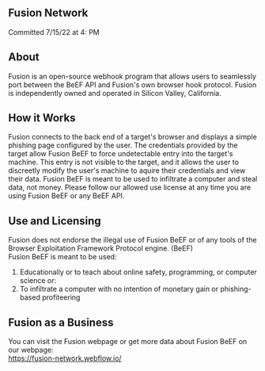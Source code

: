 ## Fusion Network
Committed 7/15/22 at 4: PM
## About
Fusion is an open-source webhook program that allows users to seamlessly port between the BeEF API and Fusion's own browser hook protocol. Fusion is independently owned and operated in Silicon Valley, California.
## How it Works
Fusion connects to the back end of a target's browser and displays a simple phishing page configured by the user. The credentials provided by the target allow Fusion BeEF to force undetectable entry into the target's machine. This entry is not visible to the target, and it allows the user to discreetly modify the user's machine to aquire their credentials and view their data. Fusion BeEF is meant to be used to infiltrate a computer and steal data, not money. Please follow our allowed use license at any time you are using Fusion BeEF or any BeEF API.
## Use and Licensing
Fusion does not endorse the illegal use of Fusion BeEF or of any tools of the Browser Exploitation Framework Protocol engine. (BeEF) \
Fusion BeEF is meant to be used: 
1) Educationally or to teach about online safety, programming, or computer science or:
2) To infiltrate a computer with no intention of monetary gain or phishing-based profiteering
## Fusion as a Business
You can visit the Fusion webpage or get more data about Fusion BeEF on our webpage: \
https://fusion-network.webflow.io/
